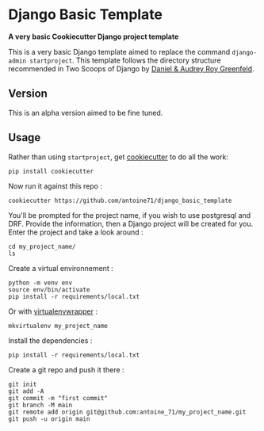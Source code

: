 # Django Basic Template
**A very basic Cookiecutter Django project template**

This is a very basic Django template aimed to replace the command `django-admin startproject`. This template follows the directory structure recommended in Two Scoops of Django by [Daniel & Audrey Roy Greenfeld](https://daniel.roygreenfeld.com/).

## Version
This is an alpha version aimed to be fine tuned.

## Usage

Rather than using `startproject`, get [cookiecutter](https://github.com/cookiecutter/cookiecutter) to do all the work:
```
pip install cookiecutter
```

Now run it against this repo :
```
cookiecutter https://github.com/antoine71/django_basic_template
```

You'll be prompted for the project name, if you wish to use postgresql and DRF. Provide the information, then a Django project will be created for you. Enter the project and take a look around :
```
cd my_project_name/
ls
```

Create a virtual environnement :
```
python -m venv env
source env/bin/activate
pip install -r requirements/local.txt
```

Or with [virtualenvwrapper](https://pypi.org/project/virtualenvwrapper/) :
```
mkvirtualenv my_project_name
```

Install the dependencies :
```
pip install -r requirements/local.txt
```

Create a git repo and push it there :
```
git init
git add -A
git commit -m "first commit"
git branch -M main
git remote add origin git@github.com:antoine_71/my_project_name.git
git push -u origin main
```
